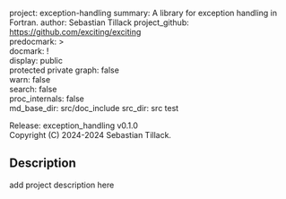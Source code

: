 project: exception-handling
summary: A library for exception handling in Fortran.
author: Sebastian Tillack
project_github: https://github.com/exciting/exciting  
predocmark: >  
docmark: !  
display: public  
         protected
         private
graph: false  
warn: false  
search: false  
proc_internals: false  
md_base_dir: src/doc_include
src_dir:  src
          test

[//]: # "Note, ford commands can not be separated by whitelines."  
[//]: # "More information on ford's project file options can be found at:"  
[//]: # "https://github.com/Fortran-FOSS-Programmers/ford/wiki/Project-File-Options"  

Release: exception_handling v0.1.0  
Copyright (C) 2024-2024 Sebastian Tillack.  

## Description

add project description here
